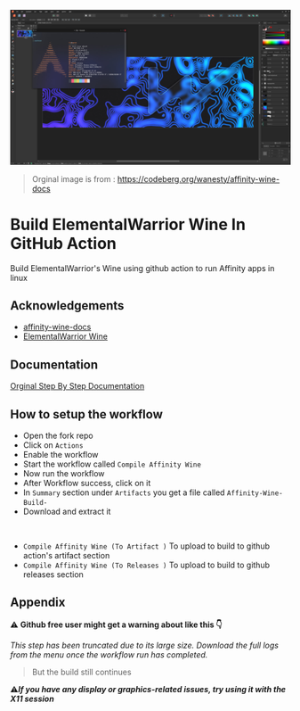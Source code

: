 
![Logo](demo.png)
> Orginal image is from : https://codeberg.org/wanesty/affinity-wine-docs


# Build ElementalWarrior Wine In GitHub Action

Build ElementalWarrior's Wine using github action to run Affinity apps in linux



## Acknowledgements

 - [affinity-wine-docs](https://codeberg.org/wanesty/affinity-wine-docs)
 - [ElementalWarrior Wine](https://gitlab.winehq.org/ElementalWarrior/wine.git)


## Documentation

[Orginal Step By Step Documentation](https://codeberg.org/wanesty/affinity-wine-docs)
## How to setup the workflow

- Open the fork repo
- Click on `Actions`
- Enable the workflow
- Start the workflow called `Compile Affinity Wine`
- Now run the workflow
- After Workflow success, click on it
- In `Summary` section under `Artifacts` you get a file called `Affinity-Wine-Build-`
- Download and extract it
<br>

-  `Compile Affinity Wine (To Artifact )` To upload to build to github action's artifact section
- `Compile Affinity Wine (To Releases )` To upload to build to github releases section

## Appendix

:warning: **Github free user might get a warning about like this :point_down:**

_This step has been truncated due to its large size. Download the full logs from the menu once the workflow run has completed._
>But the build still continues

:warning:***If you have any display or graphics-related issues, try using it with the X11 session***